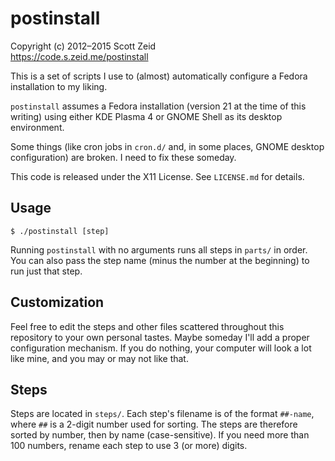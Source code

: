 postinstall
===========
Copyright (c) 2012–2015 Scott Zeid  
<https://code.s.zeid.me/postinstall>

This is a set of scripts I use to (almost) automatically configure a Fedora
installation to my liking.

`postinstall` assumes a Fedora installation (version 21 at the time of this
writing) using either KDE Plasma 4 or GNOME Shell as its desktop environment.

Some things (like cron jobs in `cron.d/` and, in some places, GNOME desktop
configuration) are broken.  I need to fix these someday.

This code is released under the X11 License.  See `LICENSE.md` for details.

Usage
-----

    $ ./postinstall [step]

Running `postinstall` with no arguments runs all steps in `parts/` in order.
You can also pass the step name (minus the number at the beginning) to run
just that step.

Customization
-------------

Feel free to edit the steps and other files scattered throughout this
repository to your own personal tastes.  Maybe someday I'll add a proper
configuration mechanism.  If you do nothing, your computer will look a lot
like mine, and you may or may not like that.

Steps
-----

Steps are located in `steps/`.  Each step's filename is of the format
`##-name`, where `##` is a 2-digit number used for sorting.  The steps
are therefore sorted by number, then by name (case-sensitive).  If you
need more than 100 numbers, rename each step to use 3 (or more) digits.
